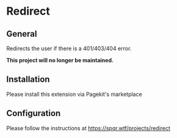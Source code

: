 # Redirect

## General
Redirects the user if there is a 401/403/404 error.

**This project will no longer be maintained.**

## Installation
Please install this extension via Pagekit's marketplace

## Configuration
Please follow the instructions at https://spqr.wtf/projects/redirect
